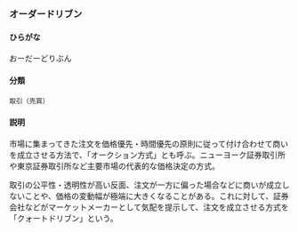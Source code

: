 <div style="display:none;">

## [あ行](securities-terms?id=あ行)

</div>

### オーダードリブン

#### ひらがな

おーだーどりぶん

#### 分類

`取引（売買）`

#### 説明

市場に集まってきた注文を価格優先・時間優先の原則に従って付け合わせて商いを成立させる方法で、「オークション方式」とも呼ぶ。ニューヨーク証券取引所や東京証券取引所など主要市場の代表的な価格決定の方式。
取引の公平性・透明性が高い反面、注文が一方に偏った場合などに商いが成立しないことや、価格の変動幅が極端に大きくなることがある。これに対して、証券会社などがマーケットメーカーとして気配を提示して、注文を成立させる方式を「クォートドリブン」という。

<div style="display:none;">

## [か行](securities-terms?id=か行)
## [さ行](securities-terms?id=さ行)
## [た行](securities-terms?id=た行)
## [な行](securities-terms?id=な行)
## [は行](securities-terms?id=は行)
## [ま行](securities-terms?id=ま行)
## [や行](securities-terms?id=や行)
## [ら行](securities-terms?id=ら行)
## [わ行](securities-terms?id=わ行)
## [英数字・記号](securities-terms?id=英数字・記号)

</div>

